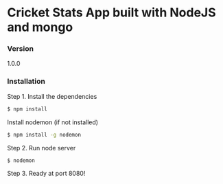 # Cricket Stats App built with NodeJS and mongo

### Version
1.0.0

### Installation

Step 1. Install the dependencies

```sh
$ npm install
```

Install nodemon (if not installed)

```sh
$ npm install -g nodemon
```

Step 2. Run node server

```sh
$ nodemon
```
Step 3. Ready at port 8080!

